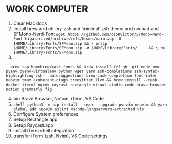 # WORK COMPUTER
1. Clear Mac dock
2. Install brew and oh-my-zsh and ‘minimal’ zsh theme and nvchad and SFMono-Nerd-Font `wget https://github.com/cs50victor/SFMono-Nerd-Font-Ligaturized/archive/refs/heads/main.zip -O $HOME/Library/Fonts/SFMono.zip && \
unzip $HOME/Library/Fonts/SFMono.zip -d $HOME/Library/Fonts/     && \
rm $HOME/Library/Fonts/SFMono.zip`
3.
```shell
  brew tap homebrew/cask-fonts && brew install fzf gh  git node nvm pyenv pyenv-virtualenv python wget yarn zsh-completions zsh-syntax-highlighting zsh-  autosuggestions brew-cask-completion font-inter neovim tmux exuberant-ctags treesitter llvm && brew install --cask docker iterm2 ngrok raycast rectangle visual-studio-code brave-browser notion grammarly fig  
```
4. pin Brave Browser, Notion, iTerm, VS Code
5. ```shell python3 -m pip install --user --upgrade pynvim neovim && yarn global add neovim eslint vscode-langservers-extracted vls```
6. Configure System preferences
7. Setup Rectangle.app
8. Setup Raycast.app
9. install iTerm shell integration
10. transfer iTerm (zsh, Nvim), VS Code settings
